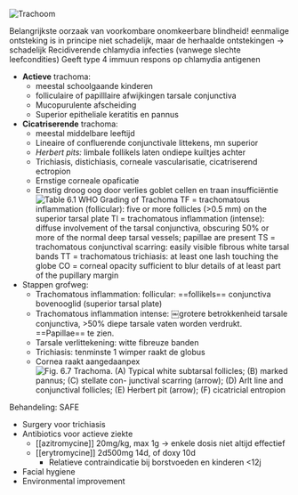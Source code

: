 
![Trachoom](Exported%20image%2020240525075008-0.png)

Belangrijkste oorzaak van voorkombare onomkeerbare blindheid!
eenmalige ontsteking is in principe niet schadelijk, maar de herhaalde ontstekingen -> schadelijk
Recidiverende chlamydia infecties (vanwege slechte leefcondities)
Geeft type 4 immuun respons op chlamydia antigenen
- **Actieve** trachoma:
	- meestal schoolgaande kinderen
	- folliculaire of papilllaire afwijkingen tarsale conjunctiva
	- Mucopurulente afscheiding
	- Superior epitheliale keratitis en pannus
- **Cicatriserende** trachoma:
	- meestal middelbare leeftijd
	- Lineaire of confluerende conjunctivale littekens, mn superior
	- _Herbert pits:_ limbale follikels laten ondiepe kuiltjes achter
	- Trichiasis, distichiasis, corneale vascularisatie, cicatriserend ectropion
	- Ernstige corneale opaficatie
	- Ernstig droog oog door verlies goblet cellen en traan insufficiëntie  
![Table 6.1 WHO Grading of Trachoma TF = trachomatous inflammation (follicular): five or more follicles (>0.5 mm) on the superior tarsal plate Tl = trachomatous inflammation (intense): diffuse involvement of the tarsal conjunctiva, obscuring 50% or more of the normal deep tarsal vessels; papillae are present TS = trachomatous conjunctival scarring: easily visible fibrous white tarsal bands TT = trachomatous trichiasis: at least one lash touching the globe CO = corneal opacity sufficient to blur details of at least part of the pupillary margin ](Exported%20image%2020240525075008-1.png)
- Stappen grofweg:
    - Trachomatous inflammation: follicular: ==follikels== conjunctiva bovenooglid (superior tarsal plate)
    - Trachomatous inflammation intense: ￼grotere betrokkenheid tarsale conjunctiva, >50% diepe tarsale vaten worden verdrukt. ==Papillae== te zien.
    - Tarsale verlittekening: witte fibreuze banden
    - Trichiasis: tenminste 1 wimper raakt de globus
    - Cornea raakt aangedaanpex
![Fig. 6.7 Trachoma. (A) Typical white subtarsal follicles; (B) marked pannus; (C) stellate con- junctival scarring (arrow); (D) Arlt line and conjunctival follicles; (E) Herbert pit (arrow); (F) cicatricial entropion ](Exported%20image%2020240525075008-2.png)   

Behandeling: SAFE
- Surgery voor trichiasis
- Antibiotics voor actieve ziekte
    - [[azitromycine]] 20mg/kg, max 1g -> enkele dosis niet altijd effectief
    - [[erytromycine]] 2d500mg 14d, of doxy 10d
        - Relatieve contraindicatie bij borstvoeden en kinderen <12j
- Facial hygiene
- Environmental improvement